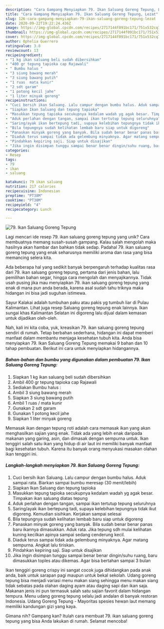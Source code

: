 ```yaml
---
description: "Cara Gampang Menyiapkan 79. Ikan Saluang Goreng Tepung, Lezat"
title: "Cara Gampang Menyiapkan 79. Ikan Saluang Goreng Tepung, Lezat"
slug: 126-cara-gampang-menyiapkan-79-ikan-saluang-goreng-tepung-lezat
date: 2020-09-22T19:22:24.436Z
image: https://img-global.cpcdn.com/recipes/2717144f091bc171/751x532cq70/79-ikan-saluang-goreng-tepung-foto-resep-utama.jpg
thumbnail: https://img-global.cpcdn.com/recipes/2717144f091bc171/751x532cq70/79-ikan-saluang-goreng-tepung-foto-resep-utama.jpg
cover: https://img-global.cpcdn.com/recipes/2717144f091bc171/751x532cq70/79-ikan-saluang-goreng-tepung-foto-resep-utama.jpg
author: Ophelia Guerrero
ratingvalue: 3.8
reviewcount: 13
recipeingredient:
- "1 kg ikan saluang beli sudah dibersihkan"
- "400 gr tepung tapioka cap Rajawali"
- " Bumbu halus "
- "3 siung bawang merah"
- "3 siung bawang putih"
- "1 ruas  mata kunir"
- "2 sdt garam"
- "1 potong kecil jahe"
- "1 liter minyak goreng"
recipeinstructions:
- "Cuci bersih ikan Saluang. Lalu campur dengan bumbu halus. Aduk sampai rata. Biarkan sampai bumbu meresap (30 menit/lebih)"
- "Siapkan Ikan Saluang dan tepung tapioka"
- "Masukkan tepung tapioka secukupnya kedalam wadah yg agak besar. Timpakan ikan saluang diatas tepung"
- "Aduk perlahan dengan tangan, sampai ikan tertutup tepung seluruhnya"
- "Saring/ayak ikan bertepung tadi, supaya kelebihan tepungnya tidak ikut digoreng. Kemudian sisihkan. Kerjakan sampai selesai"
- "Bila tepungnya sudah kelihatan lembab baru siap untuk digoreng"
- "Panaskan minyak goreng yang banyak. Bila sudah benar benar panas baru ikannya dimasukkan. Aduk rata. Jika tepung sdh mulai kelihatan kuning kecilkan apinya sampai sedang cenderung kecil."
- "Diaduk terus sampai tidak ada gelembung minyaknya. Agar matang sempurna. Angkat lalu tiriskan."
- "Pindahkan kepiring saji. Siap untuk disajikan"
- "Jika ingin disimpan tunggu sampai benar benar dingin/suhu ruang, baru dimasukkan toples atau dikemas. Agar bisa bertahan sampai 3 bulan"
categories:
- Resep
tags:
- 79
- ikan
- saluang

katakunci: 79 ikan saluang 
nutrition: 217 calories
recipecuisine: Indonesian
preptime: "PT38M"
cooktime: "PT30M"
recipeyield: "4"
recipecategory: Lunch

---
```



![79. Ikan Saluang Goreng Tepung](https://img-global.cpcdn.com/recipes/2717144f091bc171/751x532cq70/79-ikan-saluang-goreng-tepung-foto-resep-utama.jpg)

Lagi mencari ide resep 79. ikan saluang goreng tepung yang unik? Cara membuatnya memang susah-susah gampang. Kalau salah mengolah maka hasilnya akan hambar dan bahkan tidak sedap. Padahal 79. ikan saluang goreng tepung yang enak seharusnya memiliki aroma dan rasa yang bisa memancing selera kita.

Ada beberapa hal yang sedikit banyak berpengaruh terhadap kualitas rasa dari 79. ikan saluang goreng tepung, pertama dari jenis bahan, lalu pemilihan bahan segar, hingga cara mengolah dan menyajikannya. Tidak usah pusing jika mau menyiapkan 79. ikan saluang goreng tepung yang enak di mana pun anda berada, karena asal sudah tahu triknya maka hidangan ini bisa jadi suguhan istimewa.

Sayur Kalakai adalah tumbuhan paku atau pakis yg tumbuh liar di Pulau Kalimantan. Lihat juga resep Saluang goreng tepung enak lainnya. Ikan sungai khas Kalimantan Selatan ini digoreng lalu dijual dalam kemasan untuk dijadikan oleh-oleh.


Nah, kali ini kita coba, yuk, kreasikan 79. ikan saluang goreng tepung sendiri di rumah. Tetap berbahan sederhana, hidangan ini dapat memberi manfaat dalam membantu menjaga kesehatan tubuh kita. Anda bisa menyiapkan 79. Ikan Saluang Goreng Tepung memakai 9 bahan dan 10 tahap pembuatan. Berikut ini cara untuk menyiapkan hidangannya.

<!--inarticleads1-->

##### Bahan-bahan dan bumbu yang digunakan dalam pembuatan 79. Ikan Saluang Goreng Tepung:

1. Siapkan 1 kg ikan saluang beli sudah dibersihkan
1. Ambil 400 gr tepung tapioka cap Rajawali
1. Sediakan  Bumbu halus :
1. Ambil 3 siung bawang merah
1. Siapkan 3 siung bawang putih
1. Ambil 1 ruas / mata kunir
1. Gunakan 2 sdt garam
1. Gunakan 1 potong kecil jahe
1. Siapkan 1 liter minyak goreng


Memasak ikan dengan tepung roti adalah cara memasak ikan yang akan menghasilkan sajian yang enak. Tidak ada yang lebih enak daripada makanan yang garing, asin, dan dimasak dengan sempurna untuk. Ikan tenggiri salah satu ikan yang hidup di air laut ini memiliki banyak manfaat bagi kesehatan tubuh. Karena itu banyak orang menyukasi masakan olahan ikan tenggiri ini. 

<!--inarticleads2-->

##### Langkah-langkah menyiapkan 79. Ikan Saluang Goreng Tepung:

1. Cuci bersih ikan Saluang. Lalu campur dengan bumbu halus. Aduk sampai rata. Biarkan sampai bumbu meresap (30 menit/lebih)
1. Siapkan Ikan Saluang dan tepung tapioka
1. Masukkan tepung tapioka secukupnya kedalam wadah yg agak besar. Timpakan ikan saluang diatas tepung
1. Aduk perlahan dengan tangan, sampai ikan tertutup tepung seluruhnya
1. Saring/ayak ikan bertepung tadi, supaya kelebihan tepungnya tidak ikut digoreng. Kemudian sisihkan. Kerjakan sampai selesai
1. Bila tepungnya sudah kelihatan lembab baru siap untuk digoreng
1. Panaskan minyak goreng yang banyak. Bila sudah benar benar panas baru ikannya dimasukkan. Aduk rata. Jika tepung sdh mulai kelihatan kuning kecilkan apinya sampai sedang cenderung kecil.
1. Diaduk terus sampai tidak ada gelembung minyaknya. Agar matang sempurna. Angkat lalu tiriskan.
1. Pindahkan kepiring saji. Siap untuk disajikan
1. Jika ingin disimpan tunggu sampai benar benar dingin/suhu ruang, baru dimasukkan toples atau dikemas. Agar bisa bertahan sampai 3 bulan


Ikan tenggiri goreng crispy ini sangat cocok juga dihidangkan pada anak anda, baik untuk sarapan pagi maupun untuk bekal sekolah. Udang goreng tepung bisa menjadi variasi menu makan siang sehingga menu makan siang tidak sebatas pada olahan daging ayam atau daging sapi dan ikan saja. Makanan jenis ini pun termasuk salah satu sajian favorit dalam hidangan tempura. Menu udang goreng tepung selalu jadi andalan di banyak restoran Indonesia. Udang Goreng Tepung - Mayoritas spesies hewan laut memang memiliki kandungan gizi yang kaya. 

Gimana nih? Gampang kan? Itulah cara membuat 79. ikan saluang goreng tepung yang bisa Anda lakukan di rumah. Selamat mencoba!
